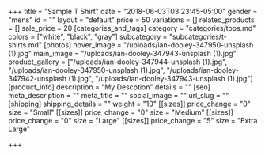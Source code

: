 +++
title = "Sample T Shirt"
date = "2018-06-03T03:23:45-05:00"
gender = "mens"
id = ""
layout = "default"
price = 50
variations = []
related_products = []
sale_price = 20
[categories_and_tags]
category = "categories/tops.md"
colors = ["white", "black", "gray"]
subcategory = "subcategories/t-shirts.md"
[photos]
hover_image = "/uploads/ian-dooley-347950-unsplash (1).jpg"
main_image = "/uploads/ian-dooley-347943-unsplash (1).jpg"
product_gallery = ["/uploads/ian-dooley-347944-unsplash (1).jpg", "/uploads/ian-dooley-347950-unsplash (1).jpg", "/uploads/ian-dooley-347942-unsplash (1).jpg", "/uploads/ian-dooley-347943-unsplash (1).jpg"]
[product_info]
description = "My Descption"
details = ""
[seo]
meta_description = ""
meta_title = ""
social_image = ""
url_slug = ""
[shipping]
shipping_details = ""
weight = "10"
[[sizes]]
price_change = "0"
size = "Small"
[[sizes]]
price_change = "0"
size = "Medium"
[[sizes]]
price_change = "0"
size = "Large"
[[sizes]]
price_change = "5"
size = "Extra Large"

+++
